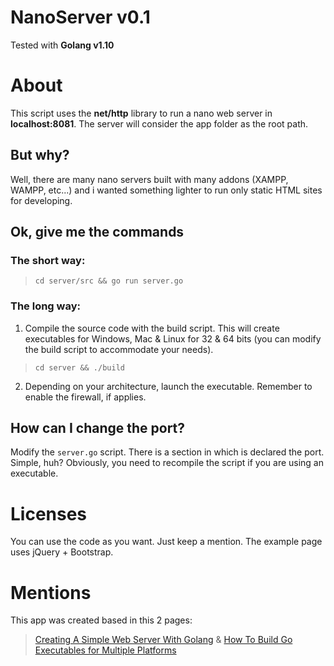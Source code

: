 # NanoServer v0.1
Tested with **Golang v1.10**

# About
This script uses the **net/http** library to run a nano web server in **localhost:8081**. The server will consider the app folder as the root path.

## But why?

Well, there are many nano servers built with many addons (XAMPP, WAMPP, etc...) and i wanted something lighter to run only static HTML sites for developing.

## Ok, give me the commands

### The short way:
>`cd server/src && go run server.go`

### The long way:
 1. Compile the source code with the build script. This will create executables for Windows, Mac & Linux for 32 & 64 bits (you can modify the build script to accommodate your needs).
>`cd server && ./build`
2. Depending on your architecture, launch the executable. Remember to enable the firewall, if applies.

## How can I change the port?

Modify the `server.go` script. There is a section in which is declared the port. Simple, huh? Obviously, you need to recompile the script if you are using an executable.

# Licenses
You can use the code as you want. Just keep a mention. The example page uses jQuery + Bootstrap.

# Mentions
This app was created based in this 2 pages:
> [Creating A Simple Web Server With Golang](https://tutorialedge.net/golang/creating-simple-web-server-with-golang/) & [How To Build Go Executables for Multiple Platforms](https://www.digitalocean.com/community/tutorials/how-to-build-go-executables-for-multiple-platforms-on-ubuntu-16-04)